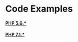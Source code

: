 # Code Examples

#### [PHP 5.6.*](https://github.com/RadikChernyshov/code_example/tree/master/php5.6.*/SocialUsersDataComponent)
 
#### [PHP 7.1.*](https://github.com/RadikChernyshov/code_example/tree/master/php7.1.*/NotificationService)
